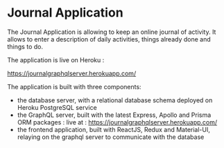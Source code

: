 # Journal Application

The Journal Application is allowing to keep an online journal of activity. It allows to enter a description of daily activities, things already done and things to do.

The application is live on Heroku :

https://journalgraphqlserver.herokuapp.com/

The application is built with three components:

- the database server, with a relational database schema deployed on Heroku PostgreSQL service
- the GraphQL server, built with the latest Express, Apollo and Prisma ORM packages : live at : https://journalgraphqlserver.herokuapp.com/
- the frontend application, built with ReactJS, Redux and Material-UI, relaying on the graphql server to communicate with the database
